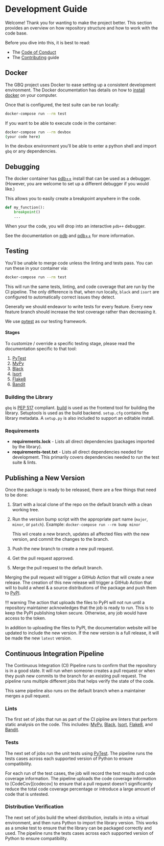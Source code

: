 # Development Guide

Welcome! Thank you for wanting to make the project better. This section provides an overview on how repository structure
and how to work with the code base.

Before you dive into this, it is best to read:

* The [Code of Conduct][code of conduct]
* The [Contributing][contributing] guide

## Docker

The GBQ project uses Docker to ease setting up a consistent development environment. The Docker documentation has
details on how to [install docker][install-docker] on your computer.

Once that is configured, the test suite can be run locally:

```bash
docker-compose run --rm test
```

If you want to be able to execute code in the container:

```bash
docker-compose run --rm devbox
(your code here)
```

In the devbox environment you'll be able to enter a python shell and import `gbq` or any dependencies.

## Debugging

The docker container has [pdb++][pdbpp-home] install that can be used as a debugger. (However, you are welcome to set up
a different debugger if you would like.)

This allows you to easily create a breakpoint anywhere in the code.

```python
def my_function():
    breakpoint()
    ...
```

When your the code, you will drop into an interactive `pdb++` debugger.

See the documentation on [pdb][pdb-docs] and [pdb++][pdbpp-docs] for more information.

## Testing

You'll be unable to merge code unless the linting and tests pass. You can run these in your container via:

```bash
docker-compose run --rm test
```

This will run the same tests, linting, and code coverage that are run by the CI pipeline. The only difference is that,
when run locally, `black` and `isort` are configured to automatically correct issues they detect.

Generally we should endeavor to write tests for every feature. Every new feature branch should increase the test
coverage rather than decreasing it.

We use [pytest][pytest-docs] as our testing framework.

#### Stages

To customize / override a specific testing stage, please read the documentation specific to that tool:

1. [PyTest][pytest-docs]
2. [MyPy][mypy-docs]
3. [Black][black-docs]
4. [Isort][isort-docs]
4. [Flake8][flake8-docs]
5. [Bandit][bandit-docs]

### Building the Library

`gbq` is [PEP 517][pep-517] compliant. [build][build] is used as the frontend tool for building the library.
Setuptools is used as the build backend. `setup.cfg` contains the library metadata. A `setup.py` is also included to
support an editable install.

### Requirements

* **requirements.lock** - Lists all direct dependencies (packages imported by the library).
* **requirements-test.txt** - Lists all direct dependencies needed for development. This primarily covers dependencies needed to run the test suite & lints.

## Publishing a New Version

Once the package is ready to be released, there are a few things that need to be done:

1. Start with a local clone of the repo on the default branch with a clean working tree.
2. Run the version bump script with the appropriate part name (`major`, `minor`, or `patch`).
    Example: `docker-compose run --rm bump minor`
    
    This wil create a new branch, updates all affected files with the new version, and commit the changes to the branch.

3. Push the new branch to create a new pull request.
4. Get the pull request approved.
5. Merge the pull request to the default branch.

Merging the pull request will trigger a GitHub Action that will create a new release. The creation of this new
release will trigger a GitHub Action that will to build a wheel & a source distributions of the package and push them to
[PyPI][pypi].

!!! warning
    The action that uploads the files to PyPI will not run until a repository maintainer acknowledges that the job is
    ready to run. This is to keep the PyPI publishing token secure. Otherwise, any job would have access to the token. 

In addition to uploading the files to PyPI, the documentation website will be updated to include the new version. If the
new version is a full release, it will be made the new `latest` version.

## Continuous Integration Pipeline

The Continuous Integration (CI) Pipeline runs to confirm that the repository is in a good state. It will run when 
someone creates a pull request or when they push new commits to the branch for an existing pull request. The pipeline
runs multiple different jobs that helps verify the state of the code.

This same pipeline also runs on the default branch when a maintainer merges a pull request.

### Lints

The first set of jobs that run as part of the CI pipline are linters that perform static analysis on the code. This
includes: [MyPy][mypy-docs], [Black][black-docs], [Isort][isort-docs], [Flake8][flake8-docs], and [Bandit][bandit-docs].

### Tests

The next set of jobs run the unit tests using [PyTest][pytest-docs]. The pipeline runs the tests cases across each
supported version of Python to ensure compatibility.

For each run of the test cases, the job will record the test results and code coverage information. The pipeline uploads
the code coverage information to [CodeCov][codecov] to ensure that a pull request doesn't significantly reduce the total
code coverage percentage or introduce a large amount of code that is untested.

### Distribution Verification

The next set of jobs build the wheel distribution, installs in into a virtual environment, and then runs Python to
import the library version. This works as a smoke test to ensure that the library can be packaged correctly and used.
The pipeline runs the tests cases across each supported version of Python to ensure compatibility.

[code of conduct]: https://github.com/wayfair-incubator/gbq/blob/main/CODE_OF_CONDUCT.md
[contributing]: https://github.com/wayfair-incubator/gbq/blob/main/CONTRIBUTING.md
[install-docker]: https://docs.docker.com/install/
[pdbpp-home]: https://github.com/pdbpp/pdbpp
[pdb-docs]: https://docs.python.org/3/library/pdb.html
[pdbpp-docs]: https://github.com/pdbpp/pdbpp#usage
[pytest-docs]: https://docs.pytest.org/en/latest/
[mypy-docs]: https://mypy.readthedocs.io/en/stable/
[black-docs]: https://black.readthedocs.io/en/stable/
[isort-docs]: https://pycqa.github.io/isort/
[flake8-docs]: http://flake8.pycqa.org/en/stable/
[bandit-docs]: https://bandit.readthedocs.io/en/stable/
[sem-ver]: https://semver.org/
[pep-517]: https://www.python.org/dev/peps/pep-0517
[build]: https://pypa-build.readthedocs.io/
[pypi]: https://pypi.org/project/gbq/
